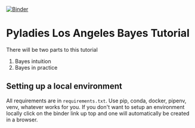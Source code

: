 [![Binder](https://mybinder.org/badge.svg)](https://mybinder.org/v2/gh/canyon289/pyladies-bayes/master)


# Pyladies Los Angeles Bayes Tutorial
There will be two parts to this tutorial

1. Bayes intuition
2. Bayes in practice

## Setting up a local environment
All requirements are in `requirements.txt`. Use pip, conda, docker, pipenv, venv, whatever works for you. If you don't want to setup an environment locally click on the binder link up top and one will automatically be created in a browser.

